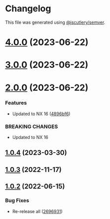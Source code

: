 # Changelog

This file was generated using [@jscutlery/semver](https://github.com/jscutlery/semver).

# [4.0.0](https://github.com/TriPSs/nx-extend/compare/github-pages@3.0.0...github-pages@4.0.0) (2023-06-22)



# [3.0.0](https://github.com/TriPSs/nx-extend/compare/github-pages@2.0.0...github-pages@3.0.0) (2023-06-22)



# [2.0.0](https://github.com/TriPSs/nx-extend/compare/github-pages@1.0.4...github-pages@2.0.0) (2023-06-22)


### Features

* Updated to NX 16 ([4896bf6](https://github.com/TriPSs/nx-extend/commit/4896bf66940e1b69e0f2e3971a7864a1da20b2ef))


### BREAKING CHANGES

* Updated to NX 16



## [1.0.4](https://github.com/TriPSs/nx-extend/compare/github-pages@1.0.3...github-pages@1.0.4) (2023-03-30)



## [1.0.3](https://github.com/TriPSs/nx-extend/compare/github-pages@1.0.2...github-pages@1.0.3) (2022-11-17)



## [1.0.2](https://github.com/TriPSs/nx-extend/compare/github-pages@1.0.1...github-pages@1.0.2) (2022-06-15)


### Bug Fixes

* Re-release all ([2696931](https://github.com/TriPSs/nx-extend/commit/26969318cadada2173710dac9ad1b52257c31760))
